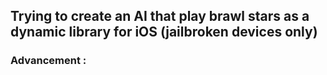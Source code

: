 ## Trying to create an AI that play brawl stars as a dynamic library for iOS (jailbroken devices only)
### Advancement :